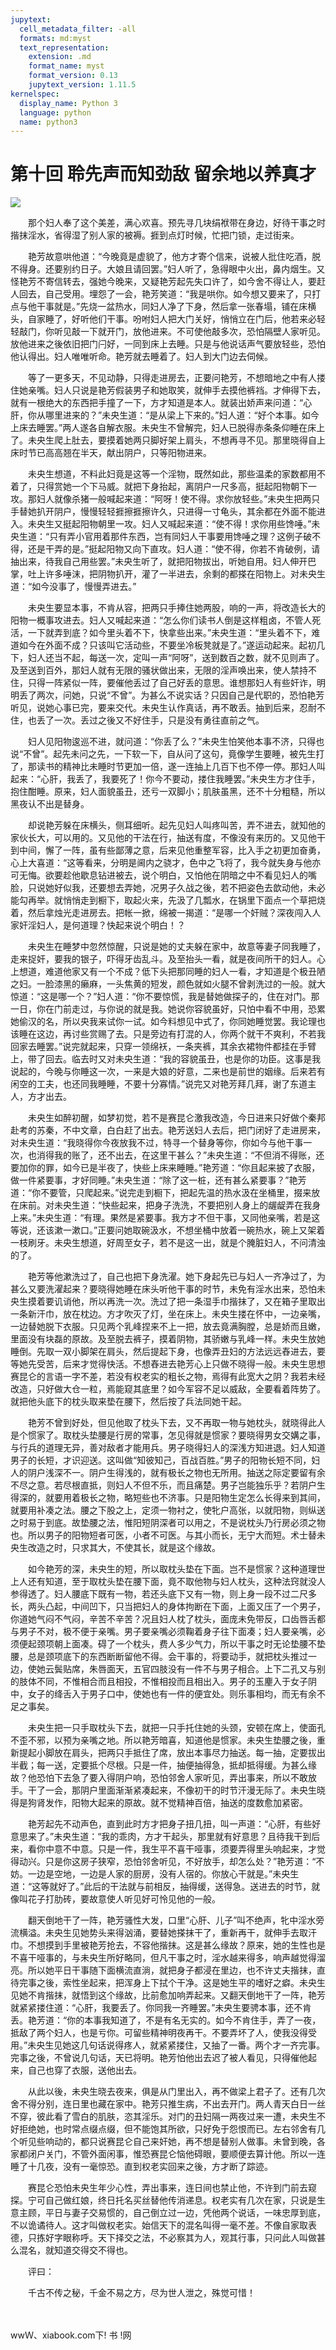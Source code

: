 ```yaml
---
jupytext:
  cell_metadata_filter: -all
  formats: md:myst
  text_representation:
    extension: .md
    format_name: myst
    format_version: 0.13
    jupytext_version: 1.11.5
kernelspec:
  display_name: Python 3
  language: python
  name: python3
---
```

# 第十回 聆先声而知劲敌 留余地以养真才

![](image/cover.jpg)

　　那个妇人奉了这个美差，满心欢喜。预先寻几块绢袱带在身边，好待干事之时揩抹淫水，省得湿了别人家的被褥。捱到点灯时候，忙把门锁，走过街来。

　　艳芳故意哄他道：“今晚竟是虚貌了，他方才寄个信来，说被人批住吃酒，脱不得身。还要别约日子。大娘且请回罢。”妇人听了，急得眼中火出，鼻内烟生。又怪艳芳不寄信转去，强她今晚来，又疑艳芳起先失口许了，如今舍不得让人，要赶人回去，自己受用。埋怨了一会，艳芳笑道：“我是哄你。如今想又要来了，只打点与他干事就是。”先烧一盆热水，同妇人净了下身，然后拿一张春塌，铺在床横头，自家睡了，好听他们干事。吩咐妇人把大门关好，悄悄立在门后，他若来必轻轻敲门，你听见敲一下就开门，放他进来。不可使他敲多次，恐怕隔壁人家听见。放他进来之後依旧把门闩好，一同到床上去睡。只是与他说话声气要放轻些，恐怕他认得出。妇人唯唯听命。艳芳就去睡着了。妇人到大门边去伺候。

　　等了一更多天，不见动静，只得走进房去，正要问艳芳，不想暗地之中有人搂住她亲嘴。妇人只说是艳芳假装男子和她取笑，就伸手去摸他裤裆。才伸得下去，就有一根绝大的东西把手撞了一下，方才知道是本人。就装出娇声来问道：“心肝，你从哪里进来的？”未央生道：“是从梁上下来的。”妇人道：“好个本事。如今上床去睡罢。”两人遂各自解衣服。未央生不曾解完，妇人已脱得赤条条仰睡在床上了。未央生爬上肚去，要摸着她两只脚好架上肩头，不想再寻不见。那里晓得自上床时节已高高翘在半天，献出阴户，只等阳物进来。

　　未央生想道，不料此妇竟是这等一个淫物，既然如此，那些温柔的家数都用不着了，只得赏她一个下马威。就把下身抬起，离阴户一尺多高，挺起阳物朝下一攻。那妇人就像杀猪一般喊起来道：“阿呀！使不得。求你放轻些。”未央生把两只手替她扒开阴户，慢慢轻轻捱擦捱擦许久，只进得一寸龟头，其余都在外面不能进入。未央生又挺起阳物朝里一攻。妇人又喊起来道：“使不得！求你用些馋唾。”未央生道：“只有弄小官用着那件东西，岂有同妇人干事要用馋唾之理？这例子破不得，还是干弄的是。”挺起阳物又向下直攻。妇人道：“使不得，你若不肯破例，请抽出来，待我自己用些罢。”未央生听了，就把阳物拔出，听她自用。妇人伸开巴掌，吐上许多唾沫，把阴物扒开，灌了一半进去，余剩的都搽在阳物上。对未央生道：“如今没事了，慢慢弄进去。”

　　未央生要显本事，不肯从容，把两只手捧住她两股，响的一声，将改造长大的阳物一概事攻进去。妇人又喊起来道：“怎么你们读书人倒是这样粗卤，不管人死活，一下就弄到底？如今里头着不下，快拿些出来。”未央生道：“里头着不下，难道如今在外面不成？只该叫它活动些，不要坐冷板凳就是了。”遂运动起来。起初几下，妇人还当不起，每送一次，定叫一声“阿呀”，送到数百之数，就不见则声了。及至送到百外，那妇人就有无限的骚状做出来，无限的淫声唤出来，使人禁持不住，只得一阵紧似一阵，要催他丢过了自己好丢的意思。谁想那妇人有些奸诈，明明丢了两次，问她，只说“不曾”。为甚么不说实话？只因自己是代职的，恐怕艳芳听见，说她心事已完，要来交代。未央生认作真话，再不敢丢。抽到后来，忍耐不住，也丢了一次。丢过之後又不好住手，只是没有勇往直前之气。

　　妇人见阳物逡巡不进，就问道：“你丢了么？”未央生怕笑他本事不济，只得也说“不曾”。起先未问之先，一下软一下，自从问了这句，竟像学生要睡，被先生打了，那读书的精神比未睡时节更加一倍，遂一连抽上几百下也不停一停。那妇人叫起来：“心肝，我丢了，我要死了！你今不要动，搂住我睡罢。”未央生方才住手，抱住酣睡。原来，妇人面貌虽丑，还亏一双脚小；肌肤虽黑，还不十分粗糙，所以黑夜认不出是替身。

　　却说艳芳躲在床横头，侧耳细听。起先见妇人叫疼叫苦，弄不进去，就知他的家伙长大，可以用的。又见他的干法在行，抽送有度，不像没有来历的。又见他干到中间，懈了一阵，虽有些鄙薄之意，后来见他重整军容，比入手之初更加奋勇，心上大喜道：“这等看来，分明是阃内之骁才，色中之飞将了，我今就失身与他亦可无悔。欲要趁他歇息钻进被去，说个明白，又怕他在阴暗之中不看见妇人的嘴脸，只说她好似我，还要想去弄她，况男子久战之後，若不把姿色去歆动他，未必能勾再举。就悄悄走到橱下，取起火来，先汲了几瓢水，在锅里下面点一个草把烧着，然后拿烛光走进房去。把帐一掀，绵被一揭道：“是哪一个奸贼？深夜闯入人家奸淫妇人，是何道理？快起来说个明白！？

　　未央生在睡梦中忽然惊醒，只说是她的丈夫躲在家中，故意等妻子同我睡了，走来捉奸，要我的银子，吓得牙齿乱斗。及至抬头一看，就是夜间所干的妇人。心上想道，难道他家又有一个不成？低下头把那同睡的妇人一看，才知道是个极丑陋之妇。一脸漆黑的癞麻，一头焦黄的短发，颜色就如火腿不曾剥洗过的一般。就大惊道：“这是哪一个？”妇人道：“你不要惊慌，我是替她做探子的，住在对门。那一日，你在门前走过，与你说的就是我。她说你容貌虽好，只怕中看不中用，恐累她偷汉的名，所以央我来试你一试。如今料想见中式了，你同她睡觉罢。我论理也该睡在这边，再讨些赏赐了去。只是旁边有打混的人，你两个就干不爽利，不若我回家去睡罢。”说完就起来，只穿一领绵袄，一条夹裤，其余衣裙物件都挂在手臂上，带了回去。临去时又对未央生道：“我的容貌虽丑，也是你的功臣。这事是我说起的，今晚与你睡这一次，一来是大娘的好意，二来也是前世的姻缘。后来若有闲空的工夫，也还同我睡睡，不要十分寡情。”说完又对艳芳拜几拜，谢了东道主人，方才出去。

　　未央生如醉初醒，如梦初觉，若不是赛昆仑激我改造，今日进来只好做个秦邦赴考的苏秦，不中文章，白白赶了出去。艳芳送妇人去后，把门闭好了走进房来，对未央生道：“我晓得你今夜放我不过，特寻一个替身等你，你如今与他干事一次，也消得我的账了，还不出去，在这里干甚么？”未央生道：“不但消不得账，还要加你的罪，如今已是半夜了，快些上床来睡睡。”艳芳道：“你且起来披了衣服，做一件紧要事，才好同睡。”未央生道：“除了这一桩，还有甚么紧要事？”艳芳道：“你不要管，只爬起来。”说完走到橱下，把起先温的热水汲在坐桶里，掇来放在床前。对未央生道：“快些起来，把身子洗洗，不要把别人身上的龌龊弄在我身上来。”未央生道：“有理。果然是紧要事。我方才不但干事，又同他亲嘴，若是这等说，还该漱一漱口。”正要问她取碗汲水，不想坐桶中放着一碗热水，碗上又架着一枝刷牙。未央生想道，好周至女子，若不是这一出，就是个腌脏妇人，不问清浊的了。

　　艳芳等他漱洗过了，自己也把下身洗濯。她下身起先已与妇人一齐净过了，为甚么又要洗濯起来？要晓得她睡在床头听他干事的时节，未免有淫水出来，恐怕未央生摸着要讥诮他，所以再洗一次。洗过了把一条湿手巾揩抹了，又在箱子里取出一条新汗巾，放在枕边。方才吹灭了灯，坐在床上。未央生搂在怀中，一边亲嘴，一边替她脱下衣服。只见两个乳峰捏来不上一把，放去竟满胸膛，总是娇而且嫩，里面没有块磊的原故。及至脱去裤子，摸着阴物，其骄嫩与乳峰一样。未央生放她睡倒。先取一双小脚架在肩头，然后提起下身，也像弄丑妇的方法远远舂进去，要等她先受苦，后来才觉得快活。不想舂进去艳芳心上只做不晓得一般。未央生思想赛昆仑的言语一字不差，若没有权老实的粗长之物，焉得有此宽大之阴？我若未经改造，只好做大仓一粒，焉能窥其底里？如今军容不足以威敌，全要看着阵势了。就把他头底下的枕头取来垫在腰下，然后按了兵法同她干起。

　　艳芳不曾到好处，但见他取了枕头下去，又不再取一物与她枕头，就晓得此人是个惯家了。取枕头垫腰是行房的常事，怎见得就是惯家？要晓得男女交媾之事，与行兵的道理无异，善对敌者才能用兵。男子晓得妇人的深浅方知进退。妇人知道男子的长短，才识迎送。这叫做“知彼知己，百战百胜。”男子的阳物长短不同，妇人的阴户浅深不一。阴户生得浅的，就有极长之物也无所用。抽送之际定要留有余不尽之意。若尽根直抵，则妇人不但不乐，而且痛楚。男子岂能独乐乎？若阴户生得深的，就要用着极长之物，略短些也不济事。只是阳物生定怎么长得来到其间，就要用补凑之法。腰之下股之上，定须一物衬之，使牝户高张，以就阳物，则纵送之时易于到底。故垫腰之法，惟阳短阴深者可以用之，不是说枕头乃行房必须之物也。所以男子的阳物短者可医，小者不可医。与其小而长，无宁大而短。术士替未央生改造之时，只求其大，不使其长，就是这个缘故。

　　如今艳芳的深，未央生的短，所以取枕头垫在下面。岂不是惯家？这种道理世上人还有知道，至于取枕头垫在腰下面，竟不取他物与妇人枕头，这种法窍就没人参得透了。妇人腰底下既有一物，若还头底下又有一物，则上身一段不过二尺多长，两头凸起，中间凹下，只当把妇人的身体拘断在下面，上面又压了一个男子，你道她气闷不气闷，辛苦不辛苦？况且妇人枕了枕头，面庞未免带反，口齿唇舌都与男子不对，极不便于亲嘴。男子要亲嘴必须鞠着身子往下面凑；妇人要亲嘴，必须便起颈项朝上面凑。碍了一个枕头，费人多少气力，所以干事之时无论垫腰不垫腰，总是颈项底下的东西断断留他不得。会干事的，将要动手，就把枕头推过一边，使她云鬓贴席，朱唇面天，五官四肢没有一件不与男子相合。上下二孔又与别的肢体不同，不惟相合而且相投，不惟相投而且相出入。男子的玉麈入于女子阴中，女子的绛舌入于男子口中，使她也有一件的便宜处。则乐事相均，而无有余不足之事矣。

　　未央生把一只手取枕头下去，就把一只手托住她的头颈，安顿在席上，使面孔不歪不邪，以预为亲嘴之地。所以艳芳暗喜，知道他是惯家。未央生垫腰之後，重新提起小脚放在肩头，把两只手抵住了席，放出本事尽力抽送。每一抽，定要拔出半截；每一送，定要抵个尽根。只是一件，抽便抽得急，抵却抵得缓。为甚么缘故？他恐怕下去急了要入得阴户响，恐怕邻舍人家听见，弄出事来，所以不敢放手。干了一会，那阴户里面渐渐紧凑起来，不像初干的时节汗漫无际了。未央生晓得是狗肾发作，阳物大起来的原故。就不觉精神百倍，抽送的度数愈加紧密。

　　艳芳起先不动声色，直到此时方才把身子扭几扭，叫一声道：“心肝，有些好意思来了。”未央生道：“我的乖肉，方才干起头，那里就有好意思？且待我干到后来，看你中意不中意。只是一件，我生平不喜干哑事，须要弄得里头响起来，才觉得动兴。只是你这房子狭窄，恐怕邻舍听见，不好放手，却怎么处？”艳芳道：“不妨。一边是空地，一边是人家的厨房，没有人宿的。你放心干就是。”未央生道：“这等就好了。”此后的干法就与前相反，抽得缓，送得急。送进去的时节，就像叫花子打肋砖，要故意使人听见好可怜见他的一般。

　　翻天倒地干了一阵，艳芳骚性大发，口里“心肝、儿子”叫不绝声，牝中淫水旁流横溢。未央生见她势头来得汹涌，要替她搽抹干了，重新再干，就伸手去取汗巾。不想摸到手里被艳芳抢去，不容他揩抹。这是甚么缘故？原来，她的生性也是不喜干哑事的，与未央生所好略同，但凡干事之时，淫水越来得多，响声越觉得溜亮。所以她平日干事随下面横流直淌，就把身子都浸在里边，也不许丈夫揩抹，直待完事之後，索性坐起来，把浑身上下拭个干净。这是她生平的嗜好之癖。未央生见她不肯揩抹，就悟到这个缘故，比前愈加响弄起来。又翻天倒地干了一阵，艳芳就紧紧搂住道：“心肝，我要丢了。你同我一齐睡罢。”未央生要骋本事，还不肯丢。艳芳道：“你的本事我知道了，不是有名无实的。如今不肯住手，弄了一夜，抵敌了两个妇人，也是亏你。可留些精神明夜再干。不要弄坏了人，使我没得受用。”未央生见她这几句话说得疼人，就紧紧搂住，又抽了一番。两个才一齐完事。完事之後，不曾说几句话，天已将明。艳芳怕他出去迟了被人看见，只得催他起来，自己也穿了衣服，送他出去。

　　从此以後，未央生晓去夜来，俱是从门里出入，再不做梁上君子了。还有几次舍不得分别，连日里也藏在家中。艳芳只推生病，不出去开门。两人青天白日一丝不穿，彼此看了雪白的肌肤，恣其淫乐。对门的丑妇隔一两夜过来一遭，未央生不好拒绝她，也时常点缀点缀，但不能饱其所欲，只好免于怨恨而已。左右邻舍有几个听见些响动的，都只说赛昆仑自己来奸她，再不想是替别人做事。未曾到晚，各家都闭户关门，不管外面闲事，惟恐赛昆仑恼他碍眼，要顺便去算计他。所以一连睡了十几夜，没有一毫惊恐。直到权老实回来之後，方才断了踪迹。

　　赛昆仑恐怕未央生年少心性，弄出事来，连日间也禁止他，不许到门前去窥探。宁可自己做红娘，终日托名买丝替他传消递息。权老实有几次在家，只说是生意主顾，平日与妻子交易惯的，自己倒立过一边，凭他两个说话，一味忠厚到底，不以诡谲待人。这才叫做权老实。始信天下的混名叫得一毫不差。不像自家取表德，只拣好字眼称呼。天下择交之法，不必察其为人，观其行事，只问此人叫做甚么混名，就知道交得交不得也。

　　评曰：

　　千古不传之秘，千金不易之方，尽为世人泄之，殊觉可惜！

　　

wwＷ、xiabook.com下! 书 !网

